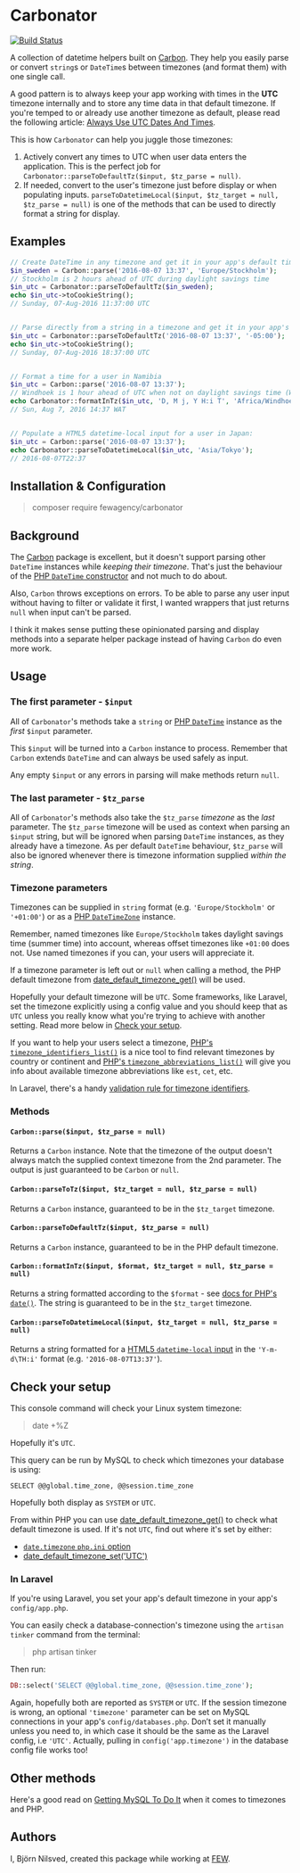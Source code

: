 # Carbonator

[![Build Status](https://travis-ci.org/bjuppa/carbonator.svg?branch=master)](https://travis-ci.org/bjuppa/carbonator)

A collection of datetime helpers built on [Carbon](http://carbon.nesbot.com).
They help you easily parse or convert `string`s or `DateTime`s between timezones (and format them) with one single call.

A good pattern is to always keep your app working with times in the **UTC** timezone internally
and to store any time data in that default timezone.
If you're temped to or already use another timezone as default, please read the following article:
[Always Use UTC Dates And Times](https://medium.com/@kylekatarnls/always-use-utc-dates-and-times-8a8200ca3164).

This is how `Carbonator` can help you juggle those timezones:

1. Actively convert any times to UTC when user data enters the application.
   This is the perfect job for `Carbonator::parseToDefaultTz($input, $tz_parse = null)`.
2. If needed, convert to the user's timezone just before display or when populating inputs.
   `parseToDatetimeLocal($input, $tz_target = null, $tz_parse = null)`
   is one of the methods that can be used to directly format a string for display.

## Examples

```php
// Create DateTime in any timezone and get it in your app's default timezone:
$in_sweden = Carbon::parse('2016-08-07 13:37', 'Europe/Stockholm');
// Stockholm is 2 hours ahead of UTC during daylight savings time
$in_utc = Carbonator::parseToDefaultTz($in_sweden);
echo $in_utc->toCookieString();
// Sunday, 07-Aug-2016 11:37:00 UTC


// Parse directly from a string in a timezone and get it in your app's default timezone:
$in_utc = Carbonator::parseToDefaultTz('2016-08-07 13:37', '-05:00');
echo $in_utc->toCookieString();
// Sunday, 07-Aug-2016 18:37:00 UTC


// Format a time for a user in Namibia
$in_utc = Carbon::parse('2016-08-07 13:37');
// Windhoek is 1 hour ahead of UTC when not on daylight savings time (WAT: West Africa Time)
echo Carbonator::formatInTz($in_utc, 'D, M j, Y H:i T', 'Africa/Windhoek');
// Sun, Aug 7, 2016 14:37 WAT


// Populate a HTML5 datetime-local input for a user in Japan:
$in_utc = Carbon::parse('2016-08-07 13:37');
echo Carbonator::parseToDatetimeLocal($in_utc, 'Asia/Tokyo');
// 2016-08-07T22:37
```

## Installation & Configuration

> composer require fewagency/carbonator

## Background

The [Carbon](http://carbon.nesbot.com) package is excellent,
but it doesn't support parsing other `DateTime` instances while _keeping their timezone_.
That's just the behaviour of the [PHP `DateTime` constructor](http://php.net/manual/en/datetime.construct.php)
and not much to do about.

Also, `Carbon` throws exceptions on errors.
To be able to parse any user input without having to filter or validate it first,
I wanted wrappers that just returns `null` when input can't be parsed.

I think it makes sense putting these opinionated parsing and display methods into a separate
helper package instead of having `Carbon` do even more work.

## Usage

### The first parameter - `$input`

All of `Carbonator`'s methods take a `string` or
[PHP `DateTime`](http://php.net/manual/en/class.datetime.php)
instance as the _first_ `$input` parameter.

This `$input` will be turned into a `Carbon` instance to process.
Remember that `Carbon` extends `DateTime` and can always be used safely as input.

Any empty `$input` or any errors in parsing will make methods return `null`.

### The last parameter - `$tz_parse`

All of `Carbonator`'s methods also take the `$tz_parse` _timezone_ as the _last_ parameter.
The `$tz_parse` timezone will be used as context when parsing an `$input` string,
but will be ignored when parsing `DateTime` instances, as they already have a timezone.
As per default `DateTime` behaviour, `$tz_parse` will also be ignored whenever there is timezone
information supplied _within the string_.

### Timezone parameters

Timezones can be supplied in `string` format (e.g. `'Europe/Stockholm'` or `'+01:00'`) or as a
[PHP `DateTimeZone`](http://php.net/manual/en/class.datetimezone.php) instance.

Remember, named timezones like `Europe/Stockholm` takes daylight savings time (summer time)
into account, whereas offset timezones like `+01:00` does not.
Use named timezones if you can, your users will appreciate it.

If a timezone parameter is left out or `null` when calling a method,
the PHP default timezone from
[date_default_timezone_get()](http://php.net/manual/en/function.date-default-timezone-get.php)
will be used.

Hopefully your default timezone will be `UTC`.
Some frameworks, like Laravel, set the timezone explicitly using a config value
and you should keep that as `UTC` unless you really know what you're trying to achieve with
another setting.
Read more below in [Check your setup](#checkyoursetup).

If you want to help your users select a timezone,
[PHP's `timezone_identifiers_list()`](http://php.net/manual/en/function.timezone-identifiers-list.php)
is a nice tool to find relevant timezones by country or continent
and [PHP's `timezone_abbreviations_list()`](http://php.net/manual/en/datetimezone.listabbreviations.php)
will give you info about available timezone abbreviations like `est`, `cet`, etc.

In Laravel, there's a handy [validation rule for timezone identifiers](https://laravel.com/docs/validation#rule-timezone).

### Methods

#### `Carbon::parse($input, $tz_parse = null)`

Returns a `Carbon` instance.
Note that the timezone of the output doesn't always match the supplied context timezone
from the 2nd parameter. The output is just guaranteed to be `Carbon` or `null`.

#### `Carbon::parseToTz($input, $tz_target = null, $tz_parse = null)`

Returns a `Carbon` instance, guaranteed to be in the `$tz_target` timezone.

#### `Carbon::parseToDefaultTz($input, $tz_parse = null)`

Returns a `Carbon` instance, guaranteed to be in the PHP default timezone.

#### `Carbon::formatInTz($input, $format, $tz_target = null, $tz_parse = null)`

Returns a string formatted according to the `$format` - see [docs for PHP's `date()`](http://php.net/manual/en/function.date.php).
The string is guaranteed to be in the `$tz_target` timezone.

#### `Carbon::parseToDatetimeLocal($input, $tz_target = null, $tz_parse = null)`

Returns a string formatted for a
[HTML5 `datetime-local` input](https://developer.mozilla.org/en-US/docs/Web/HTML/Element/input/datetime-local)
in the `'Y-m-d\TH:i'` format (e.g. `'2016-08-07T13:37'`).

## Check your setup

This console command will check your Linux system timezone:

> date +%Z

Hopefully it's `UTC`.

This query can be run by MySQL to check which timezones your database is using:

```mysql
SELECT @@global.time_zone, @@session.time_zone
```

Hopefully both display as `SYSTEM` or `UTC`.

From within PHP you can use
[date_default_timezone_get()](http://php.net/manual/en/function.date-default-timezone-get.php)
to check what default timezone is used.
If it's not `UTC`, find out where it's set by either:

- [`date.timezone` `php.ini` option](http://php.net/manual/en/datetime.configuration.php#ini.date.timezone)
- [date_default_timezone_set('UTC')](http://php.net/manual/en/function.date-default-timezone-set.php)

### In Laravel

If you're using Laravel, you set your app's default timezone in your app's `config/app.php`.

You can easily check a database-connection's timezone using the `artisan tinker` command from the terminal:

> php artisan tinker

Then run:

```php
DB::select('SELECT @@global.time_zone, @@session.time_zone');
```

Again, hopefully both are reported as `SYSTEM` or `UTC`.
If the session timezone is wrong, an optional `'timezone'` parameter can be set on MySQL connections
in your app's `config/databases.php`.
Don’t set it manually unless you need to, in which case it should be the same as the
Laravel config, i.e `'UTC'`.
Actually, pulling in `config('app.timezone')` in the database config file works too!

## Other methods

Here's a good read on [Getting MySQL To Do It](https://www.mettle.io/blog/post/mysql-php-timezone/) when it comes to timezones and PHP.

## Authors

I, Björn Nilsved, created this package while working at [FEW](http://fewagency.se).
